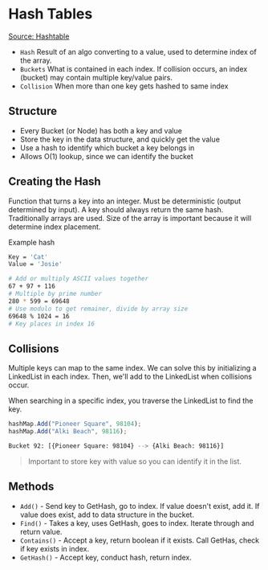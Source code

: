 # Hash Tables

[Source: Hashtable](https://codefellows.github.io/common_curriculum/data_structures_and_algorithms/Code_401/class-30/resources/Hashtables.html)

- `Hash` Result of an algo converting to a value, used to determine index of the array.
- `Buckets` What is contained in each index. If collision occurs, an index (bucket) may contain multiple key/value pairs.
- `Collision` When more than one key gets hashed to same index

## Structure

- Every Bucket (or Node) has both a key and value
- Store the key in the data structure, and quickly get the value
- Use a hash to identify which bucket a key belongs in
- Allows O(1) lookup, since we can identify the bucket

## Creating the Hash

Function that turns a key into an integer. Must be deterministic (output determined by input). A key should always return the same hash. Traditionally arrays are used. Size of the array is important because it will determine index placement.

Example hash

```bash
Key = 'Cat'
Value = 'Josie'

# Add or multiply ASCII values together
67 + 97 + 116
# Multiple by prime number
280 * 599 = 69648
# Use modulo to get remainer, divide by array size
69648 % 1024 = 16
# Key places in index 16
```

## Collisions

Multiple keys can map to the same index. We can solve this by initializing a LinkedList in each index. Then, we'll add to the LinkedList when collisions occur.

When searching in a specific index, you traverse the LinkedList to find the key.

```javascript
hashMap.Add("Pioneer Square", 98104);
hashMap.Add("Alki Beach", 98116);
```

```bash
Bucket 92: [{Pioneer Square: 98104} --> {Alki Beach: 98116}]
```

> Important to store key with value so you can identify it in the list.

## Methods

- `Add()` - Send key to GetHash, go to index. If value doesn't exist, add it. If value does exist, add to data structure in the bucket.
- `Find()` - Takes a key, uses GetHash, goes to index. Iterate through and return value.
- `Contains()` - Accept a key, return boolean if it exists. Call GetHas, check if key exists in index.
- `GetHash()` - Accept key, conduct hash, return index.
